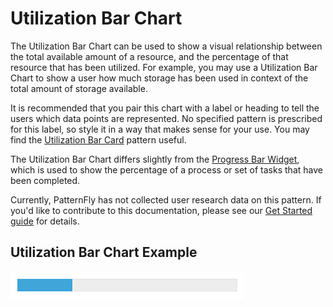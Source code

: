 # Utilization Bar Chart

The Utilization Bar Chart can be used to show a visual relationship between the total available amount of a resource, and the percentage of that resource that has been utilized. For example, you may use a Utilization Bar Chart to show a user how much storage has been used in context of the total amount of storage available.

It is recommended that you pair this chart with a label or heading to tell the users which data points are represented. No specified pattern is prescribed for this label, so style it in a way that makes sense for your use. You may find the [Utilization Bar Card](http://www.patternfly.org/pattern-library/cards/utilization-bar-card) pattern useful.

The Utilization Bar Chart differs slightly from the [Progress Bar Widget](https://www.patternfly.org/pattern-library/widgets/#progress-bars), which is used to show the percentage of a process or set of tasks that have been completed.

Currently, PatternFly has not collected user research data on this pattern. If you'd like to contribute to this documentation, please see our [Get Started guide](http://www.patternfly.org/get-started/contribute/) for details.


## Utilization Bar Chart Example
![Utilization Bar Chart Example](img/utilization-bar-chart.png)
